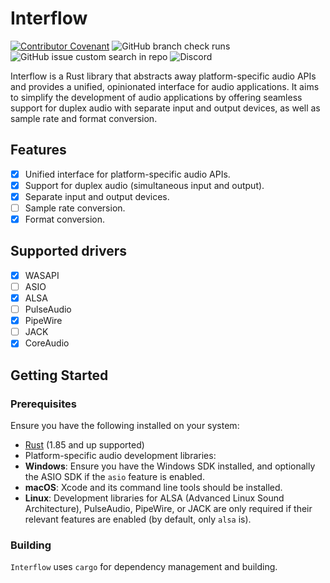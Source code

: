 # Interflow

[![Contributor Covenant](https://img.shields.io/badge/Contributor%20Covenant-2.1-4baaaa.svg)](CODE_OF_CONDUCT.md)
![GitHub branch check runs](https://img.shields.io/github/check-runs/SolarLiner/interflow/main)
![GitHub issue custom search in repo](https://img.shields.io/github/issues-search/SolarLiner/interflow?query=is%3Aissue%20state%3Aopen&label=issues)
![Discord](https://img.shields.io/discord/590254806208217089?label=RustAudio%20on%20Discord)

Interflow is a Rust library that abstracts away platform-specific audio APIs
and provides a unified, opinionated interface for audio applications. It aims
to simplify the development of audio applications by offering seamless support
for duplex audio with separate input and output devices, as well as sample rate
and format conversion.

## Features

- [x] Unified interface for platform-specific audio APIs.
- [x] Support for duplex audio (simultaneous input and output).
- [x] Separate input and output devices.
- [ ] Sample rate conversion.
- [x] Format conversion.

## Supported drivers

- [x] WASAPI
- [ ] ASIO
- [x] ALSA
- [ ] PulseAudio
- [x] PipeWire
- [ ] JACK
- [x] CoreAudio

## Getting Started

### Prerequisites

Ensure you have the following installed on your system:

- [Rust](https://www.rust-lang.org/tools/install) (1.85 and up supported)
- Platform-specific audio development libraries:
- **Windows**: Ensure you have the Windows SDK installed, and optionally the
  ASIO SDK if the `asio` feature is enabled.
- **macOS**: Xcode and its command line tools should be installed.
- **Linux**: Development libraries for ALSA (Advanced Linux Sound
  Architecture), PulseAudio, PipeWire, or JACK are only required if their
  relevant features are enabled (by default, only `alsa` is).

### Building

`Interflow` uses `cargo` for dependency management and building.

